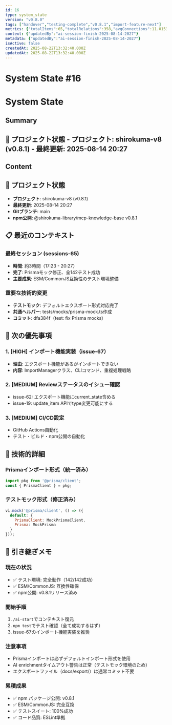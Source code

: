 ```yaml
---
id: 16
type: system_state
version: "v0.8.0"
tags: ["handover","testing-complete","v0.8.1","import-feature-next"]
metrics: {"totalItems":65,"totalRelations":358,"avgConnections":11.015384615384615,"maxConnections":30,"isolatedNodes":0,"timestamp":"2025-08-14T11:28:39.543Z"}
context: {"updatedBy":"ai-session-finish-2025-08-14-2027"}
metadata: {"updatedBy":"ai-session-finish-2025-08-14-2027"}
isActive: false
createdAt: 2025-08-22T13:32:40.000Z
updatedAt: 2025-08-22T13:32:40.000Z
---
```


# System State #16

# System State

## Summary

## 📍 プロジェクト状態 - **プロジェクト**: shirokuma-v8 (v0.8.1) - **最終更新**: 2025-08-14 20:27

## Content

## 📍 プロジェクト状態
- **プロジェクト**: shirokuma-v8 (v0.8.1)
- **最終更新**: 2025-08-14 20:27
- **Gitブランチ**: main
- **npm公開**: @shirokuma-library/mcp-knowledge-base v0.8.1

## 📋 最近のコンテキスト

### 最終セッション (sessions-65)
- **時間**: 約3時間（17:23 - 20:27）
- **完了**: Prismaモック修正、全142テスト成功
- **主要成果**: ESM/CommonJS互換性のテスト環境整備

### 重要な技術的変更
- **テストモック**: デフォルトエクスポート形式対応完了
- **共通ヘルパー**: tests/mocks/prisma-mock.ts作成
- **コミット**: dfa384f（test: fix Prisma mocks）

## 🎯 次の優先事項

### 1. [HIGH] インポート機能実装（issue-67）
- **理由**: エクスポート機能があるがインポートできない
- **内容**: ImportManagerクラス、CLIコマンド、重複処理戦略

### 2. [MEDIUM] Reviewステータスのイシュー確認
- issue-62: エクスポート機能にcurrent_state含める
- issue-19: update_item APIでtype変更可能にする

### 3. [MEDIUM] CI/CD設定
- GitHub Actions自動化
- テスト・ビルド・npm公開の自動化

## 🔧 技術的詳細

### Prismaインポート形式（統一済み）
```javascript
import pkg from '@prisma/client';
const { PrismaClient } = pkg;
```

### テストモック形式（修正済み）
```javascript
vi.mock('@prisma/client', () => ({
  default: {
    PrismaClient: MockPrismaClient,
    Prisma: MockPrisma
  }
}));
```

## 📝 引き継ぎメモ

### 現在の状況
- ✅ テスト環境: 完全動作（142/142成功）
- ✅ ESM/CommonJS: 互換性確保
- ✅ npm公開: v0.8.1リリース済み

### 開始手順
1. `/ai-start`でコンテキスト復元
2. `npm test`でテスト確認（全て成功するはず）
3. issue-67のインポート機能実装を推奨

### 注意事項
- Prismaインポートは必ずデフォルトインポート形式を使用
- AI enrichmentタイムアウト警告は正常（テストモック環境のため）
- エクスポートファイル（docs/export/）は通常コミット不要

### 累積成果
- ✅ npm パッケージ公開: v0.8.1
- ✅ ESM/CommonJS: 完全互換
- ✅ テストスイート: 100%成功
- ✅ コード品質: ESLint準拠
